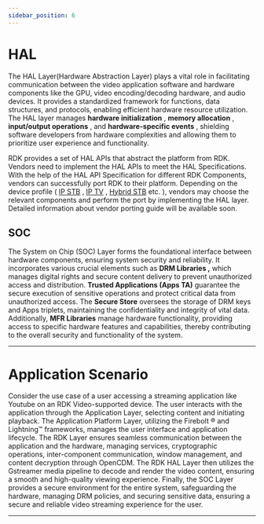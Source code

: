 ```yaml
---
sidebar_position: 6
---
```


# HAL

The HAL Layer(Hardware Abstraction Layer) plays a vital role in facilitating communication between the video application software and hardware components like the GPU, video encoding/decoding hardware, and audio devices. It provides a standardized framework for functions, data structures, and protocols, enabling efficient hardware resource utilization. The HAL layer manages
**hardware initialization**
,
**memory allocation**
,
**input/output operations**
, and
**hardware-specific events**
, shielding software developers from hardware complexities and allowing them to prioritize user experience and functionality.

RDK provides a set of HAL APIs that abstract the platform from RDK. Vendors need to implement the HAL APIs to meet the HAL Specifications. With the help of the HAL API Specification for different RDK Components, vendors can successfully port RDK to their platform. Depending on the device profile
(
[IP STB](https://wiki.rdkcentral.com/display/RDK/RDKV+IP)
,
[IP TV](https://wiki.rdkcentral.com/display/RDK/RDK+TV)
,
[Hybrid STB](https://wiki.rdkcentral.com/display/RDK/RDKV+Hybrid)
etc. ), vendors may choose the relevant components and perform the port by implementing the HAL layer. Detailed information about vendor porting guide will be available soon.

## SOC

The System on Chip (SOC) Layer forms the foundational interface between hardware components, ensuring system security and reliability. It incorporates various crucial elements such as
**DRM Libraries ,**
which
manages digital rights and secure content delivery to prevent unauthorized access and distribution.
**Trusted Applications (Apps TA)**
guarantee the secure execution of sensitive operations and protect critical data from unauthorized access. The
**Secure Store**
oversees the storage of DRM keys and Apps triplets, maintaining the confidentiality and integrity of vital data. Additionally,
**MFR Libraries**
manage hardware functionality, providing access to specific hardware features and capabilities, thereby contributing to the overall security and functionality of the system.

------------------------------------------------------------------------

# Application Scenario

Consider the use case of a user accessing a streaming application like Youtube on an RDK Video-supported device. The user interacts with the application through the Application Layer, selecting content and initiating playback. The Application Platform Layer, utilizing the Firebolt
®
and Lightning™ frameworks, manages the user interface and application lifecycle.
The RDK Layer ensures seamless communication between the application and the hardware, managing services, cryptographic operations, inter-component communication, window management, and content decryption through OpenCDM.
The RDK HAL Layer then utilizes the Gstreamer media pipeline to decode and render the video content, ensuring a smooth and high-quality viewing experience.
Finally, the SOC Layer provides a secure environment for the entire system, safeguarding the hardware, managing DRM policies, and securing sensitive data, ensuring a secure and reliable video streaming experience for the user.

------------------------------------------------------------------------
